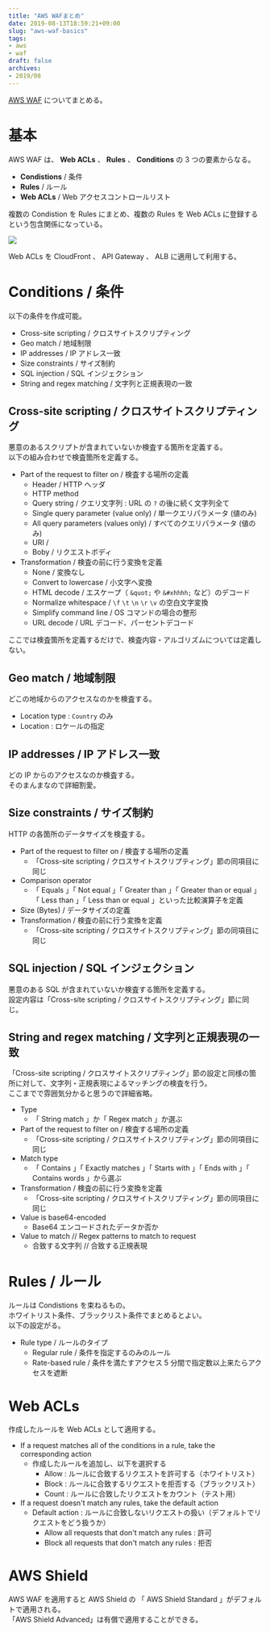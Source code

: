 ```yaml
---
title: "AWS WAFまとめ"
date: 2019-08-13T18:59:21+09:00
slug: "aws-waf-basics"
tags:
- aws
- waf
draft: false
archives:
- 2019/08
---
```


[AWS WAF](https://docs.aws.amazon.com/ja_jp/waf/latest/developerguide/waf-chapter.html) についてまとめる。

<!--more-->

# 基本

AWS WAF は、 **Web ACLs** 、 **Rules** 、 **Conditions** の 3 つの要素からなる。

- **Condistions** / 条件
- **Rules** / ルール
- **Web ACLs** / Web アクセスコントロールリスト

複数の Condistion を Rules にまとめ、複数の Rules を Web ACLs に登録するという包含関係になっている。

<img src="https://www.shadan-kun.com/blog/wp2/wp-content/uploads/2017/11/AWS-WAF1.png" />


Web ACLs を CloudFront 、 API Gateway 、 ALB に適用して利用する。

# Conditions / 条件

以下の条件を作成可能。

- Cross-site scripting / クロスサイトスクリプティング
- Geo match / 地域制限
- IP addresses / IP アドレス一致
- Size constraints / サイズ制約
- SQL injection / SQL インジェクション
- String and regex matching / 文字列と正規表現の一致

## Cross-site scripting / クロスサイトスクリプティング

悪意のあるスクリプトが含まれていないか検査する箇所を定義する。  
以下の組み合わせで検査箇所を定義する。

- Part of the request to filter on / 検査する場所の定義
  - Header / HTTP ヘッダ
  - HTTP method
  - Query string / クエリ文字列 : URL の `?` の後に続く文字列全て
  - Single query parameter (value only) / 単一クエリパラメータ (値のみ)
  - All query parameters (values only) / すべてのクエリパラメータ (値のみ)
  - URI /
  - Boby / リクエストボディ
- Transformation / 検査の前に行う変換を定義
  - None / 変換なし
  - Convert to lowercase / 小文字へ変換
  - HTML decode / エスケープ（ `&quot;` や `&#xhhhh;` など）のデコード
  - Normalize whitespace / `\f` `\t` `\n` `\r` `\v` の空白文字変換
  - Simplify command line / OS コマンドの場合の整形
  - URL decode / URL デコード、パーセントデコード

ここでは検査箇所を定義するだけで、検査内容・アルゴリズムについては定義しない。

## Geo match / 地域制限

どこの地域からのアクセスなのかを検査する。

- Location type : `Country` のみ
- Location : ロケールの指定

## IP addresses / IP アドレス一致

どの IP からのアクセスなのか検査する。  
そのまんまなので詳細割愛。

## Size constraints / サイズ制約

HTTP の各箇所のデータサイズを検査する。

- Part of the request to filter on / 検査する場所の定義
  - 「Cross-site scripting / クロスサイトスクリプティング」節の同項目に同じ
- Comparison operator
  - 「 Equals 」「 Not equal 」「 Greater than 」「 Greater than or equal 」「 Less than 」「 Less than or equal 」といった比較演算子を定義
- Size (Bytes) / データサイズの定義
- Transformation / 検査の前に行う変換を定義
  - 「Cross-site scripting / クロスサイトスクリプティング」節の同項目に同じ

## SQL injection / SQL インジェクション

悪意のある SQL が含まれていないか検査する箇所を定義する。  
設定内容は「Cross-site scripting / クロスサイトスクリプティング」節に同じ。

## String and regex matching / 文字列と正規表現の一致

「Cross-site scripting / クロスサイトスクリプティング」節の設定と同様の箇所に対して、文字列・正規表現によるマッチングの検査を行う。  
ここまでで雰囲気分かると思うので詳細省略。

- Type
  - 「 String match 」か「 Regex match 」か選ぶ
- Part of the request to filter on / 検査する場所の定義
  - 「Cross-site scripting / クロスサイトスクリプティング」節の同項目に同じ
- Match type
  - 「 Contains 」「 Exactly matches 」「 Starts with 」「 Ends with 」「　Contains words 」から選ぶ
- Transformation / 検査の前に行う変換を定義
  - 「Cross-site scripting / クロスサイトスクリプティング」節の同項目に同じ
- Value is base64-encoded
  - Base64 エンコードされたデータか否か
- Value to match // Regex patterns to match to request
  - 合致する文字列 // 合致する正規表現

# Rules / ルール

ルールは Condistions を束ねるもの。  
ホワイトリスト条件、ブラックリスト条件でまとめるとよい。  
以下の設定がる。

- Rule type / ルールのタイプ
  - Regular rule / 条件を指定するのみのルール
  - Rate-based rule / 条件を満たすアクセス 5 分間で指定数以上来たらアクセスを遮断

# Web ACLs

作成したルールを Web ACLs として適用する。

- If a request matches all of the conditions in a rule, take the corresponding action
  - 作成したルールを追加し、以下を選択する
    - Allow : ルールに合致するリクエストを許可する（ホワイトリスト）
    - Block : ルールに合致するリクエストを拒否する（ブラックリスト）
    - Count : ルールに合致したリクエストをカウント（テスト用）
- If a request doesn't match any rules, take the default action
  - Default action : ルールに合致しないリクエストの扱い（デフォルトでリクエストをどう扱うか）
    - Allow all requests that don't match any rules : 許可
    - Block all requests that don't match any rules : 拒否

# AWS Shield

AWS WAF を適用すると AWS Shield の 「 AWS Shield Standard 」がデフォルトで適用される。  
「AWS Shield Advanced」は有償で適用することができる。